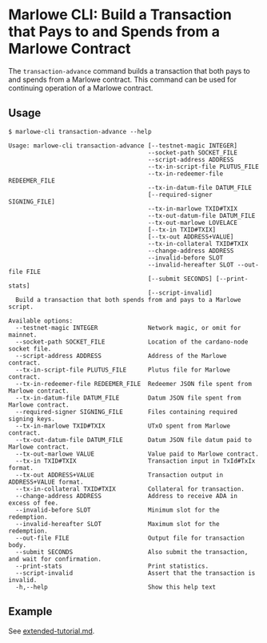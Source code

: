 # Marlowe CLI: Build a Transaction that Pays to and Spends from a Marlowe Contract

The `transaction-advance` command builds a transaction that both pays to and spends from a Marlowe contract. This command can be used for continuing operation of a Marlowe contract.


## Usage

    $ marlowe-cli transaction-advance --help
    
    Usage: marlowe-cli transaction-advance [--testnet-magic INTEGER]
                                           --socket-path SOCKET_FILE
                                           --script-address ADDRESS
                                           --tx-in-script-file PLUTUS_FILE
                                           --tx-in-redeemer-file REDEEMER_FILE
                                           --tx-in-datum-file DATUM_FILE
                                           [--required-signer SIGNING_FILE]
                                           --tx-in-marlowe TXID#TXIX
                                           --tx-out-datum-file DATUM_FILE
                                           --tx-out-marlowe LOVELACE
                                           [--tx-in TXID#TXIX]
                                           [--tx-out ADDRESS+VALUE]
                                           --tx-in-collateral TXID#TXIX
                                           --change-address ADDRESS
                                           --invalid-before SLOT
                                           --invalid-hereafter SLOT --out-file FILE
                                           [--submit SECONDS] [--print-stats]
                                           [--script-invalid]
      Build a transaction that both spends from and pays to a Marlowe script.
    
    Available options:
      --testnet-magic INTEGER              Network magic, or omit for mainnet.
      --socket-path SOCKET_FILE            Location of the cardano-node socket file.
      --script-address ADDRESS             Address of the Marlowe contract.
      --tx-in-script-file PLUTUS_FILE      Plutus file for Marlowe contract.
      --tx-in-redeemer-file REDEEMER_FILE  Redeemer JSON file spent from Marlowe contract.
      --tx-in-datum-file DATUM_FILE        Datum JSON file spent from Marlowe contract.
      --required-signer SIGNING_FILE       Files containing required signing keys.
      --tx-in-marlowe TXID#TXIX            UTxO spent from Marlowe contract.
      --tx-out-datum-file DATUM_FILE       Datum JSON file datum paid to Marlowe contract.
      --tx-out-marlowe VALUE               Value paid to Marlowe contract.
      --tx-in TXID#TXIX                    Transaction input in TxId#TxIx format.
      --tx-out ADDRESS+VALUE               Transaction output in ADDRESS+VALUE format.
      --tx-in-collateral TXID#TXIX         Collateral for transaction.
      --change-address ADDRESS             Address to receive ADA in excess of fee.
      --invalid-before SLOT                Minimum slot for the redemption.
      --invalid-hereafter SLOT             Maximum slot for the redemption.
      --out-file FILE                      Output file for transaction body.
      --submit SECONDS                     Also submit the transaction, and wait for confirmation.
      --print-stats                        Print statistics.
      --script-invalid                     Assert that the transaction is invalid.
      -h,--help                            Show this help text


## Example

See [extended-tutorial.md](extended-tutorial.md).
